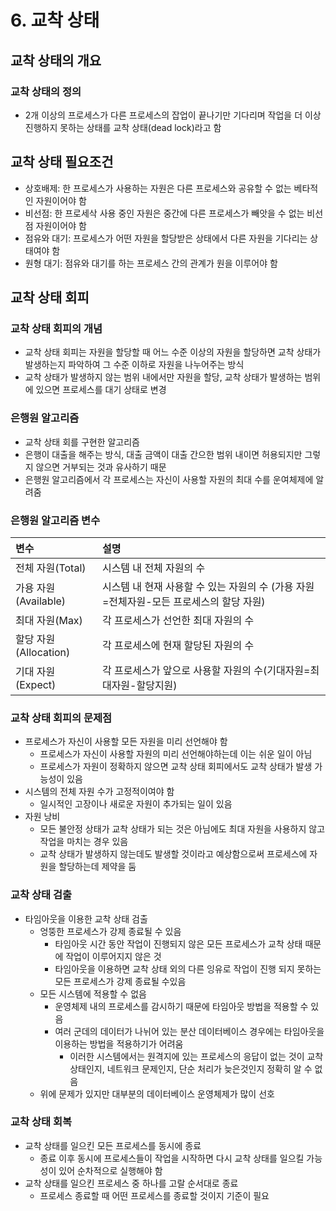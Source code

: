 # 6. 교착 상태

## 교착 상태의 개요
### 교착 상태의 정의
- 2개 이상의 프로세스가 다른 프로세스의 잡업이 끝나기만 기다리며 작업을 더 이상 진행하지 못하는 상태를 교착 상태(dead lock)라고 함

## 교착 상태 필요조건
- 상호배제: 한 프로세스가 사용하는 자원은 다른 프로세스와 공유할 수 없는 베타적인 자원이어야 함
- 비선점: 한 프로세삭 사용 중인 자원은 중간에 다른 프로세스가 빼앗을 수 없는 비선점 자원이어야 함
- 점유와 대기: 프로세스가 어떤 자원을 할당받은 상태에서 다른 자원을 기다리는 상태여야 함
- 원형 대기: 점유와 대기를 하는 프로세스 간의 관계가 원을 이루어야 함

## 교착 상태 회피
### 교착 상태 회피의 개념
- 교착 상태 회피는 자원을 할당할 때 어느 수준 이상의 자원을 할당하면 교착 상태가 발생하는지 파악하여 그 수준 이하로 자원을 나누어주는 방식
- 교착 상태가 발생하지 않는 범위 내에서만 자원을 할당, 교착 상태가 발생하는 범위에 있으면 프로세스를 대기 상태로 변경
### 은행원 알고리즘
- 교착 상태 회를 구현한 알고리즘
- 은행이 대출을 해주는 방식, 대출 금액이 대출 간으한 범위 내이면 허용되지만 그렇지 않으면 거부되는 것과 유사하기 때문
- 은행원 알고리즘에서 각 프로세스는 자신이 사용할 자원의 최대 수를 운여체제에 알려줌  
### 은행원 알고리즘 변수
|변수|설명|
|:---|:---|
|전체 자원(Total)|시스템 내 전체 자원의 수|
|가용 자원(Available)|시스템 내 현재 사용할 수 있는 자원의 수 (가용 자원=전체자원-모든 프로세스의 할당 자원)|
|최대 자원(Max)|각 프로세스가 선언한 최대 자원의 수|
|할당 자원(Allocation)|각 프로세스에 현재 할당된 자원의 수|
|기대 자원(Expect)|각 프로세스가 앞으로 사용할 자원의 수(기대자원=최대자원-할당지원)|
### 교착 상태 회피의 문제점
- 프로세스가 자신이 사용할 모든 자원을 미리 선언해야 함
    - 프로세스가 자신이 사용할 자원의 미리 선언해야하는데 이는 쉬운 일이 아님
    - 프로세스가 자원이 정확하지 않으면 교착 상태 회피에서도 교착 상태가 발생 가능성이 있음
- 시스템의 전체 자원 수가 고정적이여야 함
    - 일시적인 고장이나 새로운 자원이 추가되는 일이 있음
- 자원 낭비
    - 모든 불안정 상태가 교착 상태가 되는 것은 아님에도 최대 자원을 사용하지 않고 작업을 마치는 경우 있음
    - 교착 상태가 발생하지 않는데도 발생할 것이라고 예상함으로써 프로세스에 자원을 할당하는데 제약을 둠
### 교착 상태 검출
- 타임아웃을 이용한 교착 상태 검출
    - 엉뚱한 프로세스가 강제 종료될 수 있음
        - 타임아웃 시간 동안 작업이 진행되지 않은 모든 프로세스가 교착 상태 때문에 작업이 이루어지지 않은 것
        - 타임아웃을 이용하면 교착 상태 외의 다른 잉유로 작업이 진행 되지 못하는 모든 프로세스가 강제 종료될 수있음
    - 모든 시스템에 적용할 수 없음
        - 운영체제 내의 프로세스를 감시하기 때문에 타임아웃 방법을 적용할 수 있음
        - 여러 군데의 데이터가 나뉘어 있는 분산 데이터베이스 경우에는 타임아웃을 이용하는 방법을 적용하기가 어려움
            - 이러한 시스템에서는 원격지에 있는 프로세스의 응답이 없는 것이 교착 상태인지, 네트워크 문제인지, 단순 처리가 늦은것인지 정확히 알 수 없음
    - 위에 문제가 있지만 대부분의 데이터베이스 운영체제가 많이 선호
### 교착 상태 회복
- 교착 상태를 일으킨 모든 프로세스를 동시에 종료
    - 종료 이후 동시에 프로세스들이 작업을 시작하면 다시 교착 상태를 일으킬 가능성이 있어 순차적으로 실행해야 함
- 교착 상태를 일으킨 프로세스 중 하나를 고랄 순서대로 종료
    - 프로세스 종료할 때 어떤 프로세스를 종료할 것이지 기준이 필요
